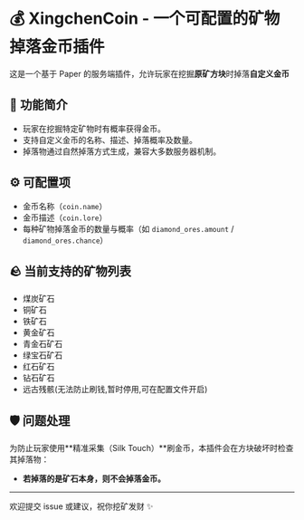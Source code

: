 # 💰 XingchenCoin - 一个可配置的矿物掉落金币插件

这是一个基于 Paper 的服务端插件，允许玩家在挖掘**原矿方块**时掉落**自定义金币**

## 🔧 功能简介
- 玩家在挖掘特定矿物时有概率获得金币。
- 支持自定义金币的名称、描述、掉落概率及数量。
- 掉落物通过自然掉落方式生成，兼容大多数服务器机制。

## ⚙️ 可配置项
- 金币名称（`coin.name`）  
- 金币描述（`coin.lore`）  
- 每种矿物掉落金币的数量与概率（如 `diamond_ores.amount` / `diamond_ores.chance`）

## 🪨 当前支持的矿物列表
- 煤炭矿石  
- 铜矿石  
- 铁矿石  
- 黄金矿石  
- 青金石矿石  
- 绿宝石矿石  
- 红石矿石  
- 钻石矿石  
- 远古残骸(无法防止刷钱,暂时停用,可在配置文件开启)

## 🛡️ 问题处理
为防止玩家使用**精准采集（Silk Touch）**刷金币，本插件会在方块破坏时检查其掉落物：
- **若掉落的是矿石本身，则不会掉落金币。**

---

欢迎提交 issue 或建议，祝你挖矿发财 ✨
